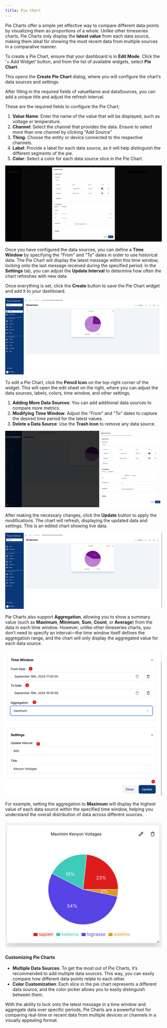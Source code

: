 ```yaml
---
title: Pie Chart
---
```



Pie Charts offer a simple yet effective way to compare different data points by visualizing them as proportions of a whole.
Unlike other timeseries charts, Pie Charts only display the **latest value** from each data source, making them ideal for showing the most recent data from multiple sources in a comparative manner.

To create a Pie Chart, ensure that your dashboard is in **Edit Mode**.
Click the '+ Add Widget' button, and from the list of available widgets, select **Pie Chart**.

This opens the **Create Pie Chart** dialog, where you will configure the chart’s data sources and settings.

After filling in the required fields of valueName and dataSources, you can add a unique title and adjust the refresh interval.

These are the required fields to configure the Pie Chart;

1. **Value Name**: Enter the name of the value that will be displayed, such as voltage or temperature.
2. **Channel**: Select the channel that provides the data. Ensure to select more than one channel by clicking "Add Source"
3. **Thing**: Choose the entity or device connected to the respective channels.
4. **Label**: Provide a label for each data source, as it will help distinguish the different segments of the pie.
5. **Color**: Select a color for each data source slice in the Pie Chart.

![Create Pie Chart](../docs/img/dashboards/create-piechart.png)

Once you have configured the data sources, you can define a **Time Window** by specifying the "From" and "To" dates in order to use historical data.
The Pie Chart will display the latest message within this time window, locking onto the last message received during the specified period.
In the **Settings** tab, you can adjust the **Update Interval** to determine how often the chart refreshes with new data.

Once everything is set, click the **Create** button to save the Pie Chart widget and add it to your dashboard.

![New Pie Chart](../docs/img/dashboards/new-piechart.png)

To edit a Pie Chart, click the **Pencil Icon** on the top-right corner of the widget.
This will open the edit sheet on the right, where you can adjust the data sources, labels, colors, time window, and other settings.

1. **Adding More Data Sources**: You can add additional data sources to compare more metrics.
2. **Modifying Time Window**: Adjust the "From" and "To" dates to capture the desired time period for the latest values.
3. **Delete a Data Source**: Use the **Trash Icon** to remove any data source.

![Edit Pie Chart](../docs/img/dashboards/edit-piechart-times.png)

After making the necessary changes, click the **Update** button to apply the modifications.
The chart will refresh, displaying the updated data and settings.
This is an edited chart showing live data.

![Edited Pie Chart](../docs/img/dashboards/edited-piechart.png)

Pie Charts also support **Aggregation**, allowing you to show a summary value (such as **Maximum**, **Minimum**, **Sum**, **Count**, or **Average**) from the data in each time window.
However, unlike other timeseries charts, you don’t need to specify an interval—the time window itself defines the aggregation range, and the chart will only display the aggregated value for each data source.

![Aggregation Pie Chart](../docs/img/dashboards/aggregation-piechart-setting.png)

For example, setting the aggregation to **Maximum** will display the highest value of each data source within the specified time window, helping you understand the overall distribution of data across different sources.

![Maximum Pie Chart](../docs/img/dashboards/max-piechart.png)

#### Customizing Pie Charts

- **Multiple Data Sources**: To get the most out of Pie Charts, it’s recommended to add multiple data sources. This way, you can easily compare how different data points relate to each other.
- **Color Customization**: Each slice in the pie chart represents a different data source, and the color picker allows you to easily distinguish between them.

With the ability to lock onto the latest message in a time window and aggregate data over specific periods, Pie Charts are a powerful tool for comparing real-time or recent data from multiple devices or channels in a visually appealing format.
